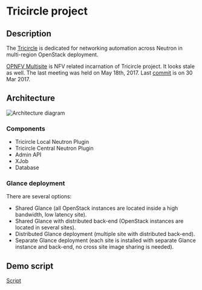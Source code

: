 # Tricircle project

## Description

The [Tricircle](https://wiki.openstack.org/wiki/Tricircle) is dedicated for networking automation across Neutron in multi-region OpenStack deployment.


[OPNFV Multisite](https://wiki.opnfv.org/display/multisite/Multisite) is NFV related incarnation of Tricircle project. It looks stale as well. The last meeting was held on May 18th, 2017. Last [commit](https://github.com/opnfv/multisite) is on 30 Mar 2017.

## Architecture

![Architecture diagram](https://wiki.openstack.org/w/images/c/c5/Tricircle_architecture.png "Tricircle Architecture diagram")

### Components
* Tricircle Local Neutron Plugin
* Tricircle Central Neutron Plugin
* Admin API
* XJob
* Database

### Glance deployment
There are several options:
* Shared Glance (all OpenStack instances are located inside a high bandwidth, low latency site).
* Shared Glance with distributed back-end (OpenStack instances are located in several sites).
* Distributed Glance deployment (multiple site with distributed back-end).
* Separate Glance deployment (each site is installed with separate Glance instance and back-end, no cross site image sharing is needed).

## Demo script
[Script](tricircle_demo.md)
